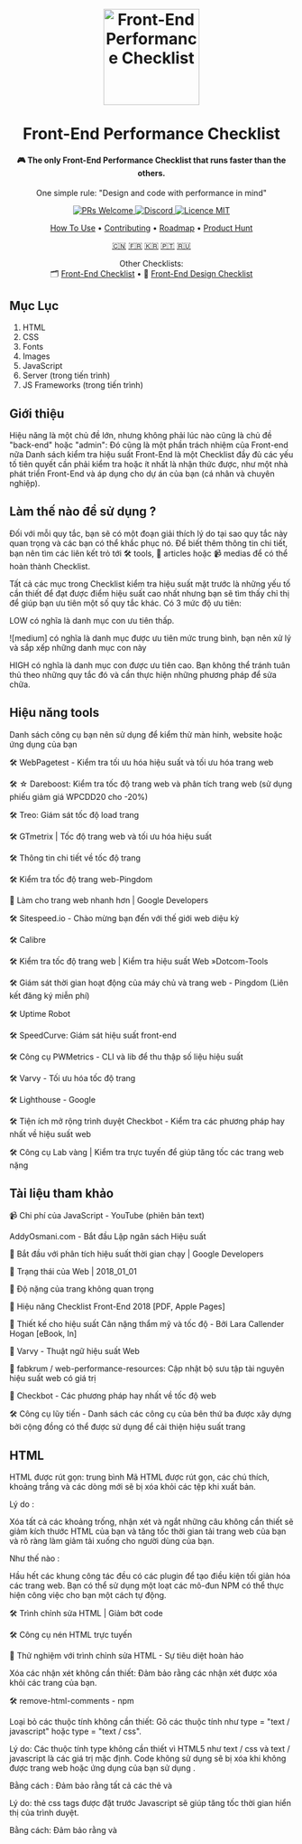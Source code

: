 
<h1 align="center">
<br>
  <a href="https://github.com/thedaviddias/Front-End-Performance-Checklist"><img src="https://raw.githubusercontent.com/thedaviddias/Front-End-Performance-Checklist/master/images/logo-front-end-performance-checklist.jpg" alt="Front-End Performance Checklist" width="170"></a>
  <br>
    <br>
  Front-End Performance Checklist
  <br>
</h1>

<h4 align="center">🎮 The only Front-End Performance Checklist that runs faster than the others.</h4>
<p align="center">One simple rule: "Design and code with performance in mind"</p>

<p align="center">
  <a href="http://makeapullrequest.com">
    <img src="https://img.shields.io/badge/PRs-welcome-brightgreen.svg?style=flat-square" alt="PRs Welcome">
  </a>
  <a href="https://discord.gg/btHQRkm">
    <img src="https://img.shields.io/badge/chat-on_discord-4837E2.svg?style=flat-square" alt="Discord">
  </a>
    <a href="https://opensource.org/licenses/MIT">
    <img src="https://img.shields.io/badge/license-MIT-blue.svg?style=flat-square" alt="Licence MIT">
  </a>
</p>

<p align="center">
  <a href="#how-to-use">How To Use</a> • <a href="#contributing">Contributing</a> • <a href="http://feedback.frontendchecklist.io/">Roadmap</a> • <a href="https://www.producthunt.com/posts/front-end-performance-checklist">Product Hunt</a>
</p>

<p align="center">
  <a href="https://github.com/JohnsenZhou/Front-End-Performance-Checklist">🇨🇳</a>
  <a href="https://github.com/WilliamDASILVA/Front-End-Performance-Checklist">🇫🇷</a>
  <a href="https://github.com/ParkSB/Front-End-Performance-Checklist">🇰🇷</a>  
  <a href="https://github.com/fernandofawkes/Front-End-Performance-Checklist">🇵🇹</a>
  <a href="https://github.com/lex111/Front-End-Performance-Checklist">🇷🇺</a>
</p>

<p align="center">
    <span>Other Checklists:</span>
    <br>
  🗂 <a href="https://github.com/thedaviddias/Front-End-Checklist#---------front-end-checklist-">Front-End Checklist</a> • 💎 <a href="https://github.com/thedaviddias/Front-End-Design-Checklist#front-end-design-checklist">Front-End Design Checklist</a>
</p>

## Mục Lục
1. HTML
2. CSS
3. Fonts
4. Images
5. JavaScript
6. Server (trong tiến trình)
7. JS Frameworks (trong tiến trình)


## Giới thiệu


Hiệu năng là một chủ đề lớn, nhưng không phải lúc nào cũng là chủ đề "back-end" hoặc "admin": Đó cũng là một phần trách nhiệm của Front-end nữa Danh sách kiểm tra hiệu suất Front-End là một Checklist đầy đủ các yếu tố tiên quyết cần phải kiểm tra hoặc ít nhất là nhận thức được, như một nhà phát triển Front-End và áp dụng cho dự án của bạn (cá nhân và chuyên nghiệp).


## Làm thế nào để sử dụng ?


Đối với mỗi quy tắc, bạn sẽ có một đoạn giải thích lý do tại sao quy tắc này quan trọng và các bạn có thể khắc phục nó. Để biết thêm thông tin chi tiết, bạn nên tìm các liên kết trỏ tới 🛠 tools, 📖 articles hoặc 📹 medias để có thể hoàn thành Checklist.

Tất cả các mục trong Checklist kiểm tra hiệu suất mặt trước là những yếu tố cần thiết để đạt được điểm hiệu suất cao nhất nhưng bạn sẽ tìm thấy chỉ thị để giúp bạn ưu tiên một số quy tắc khác. Có 3 mức độ ưu tiên:

LOW có nghĩa là danh mục con ưu tiên thấp.


![medium] có nghĩa là danh mục được ưu tiên mức trung bình, bạn nên xử lý và sắp xếp những danh mục con này


HIGH có nghĩa là danh mục con được ưu tiên cao. Bạn không thể tránh tuân thủ theo những quy tắc đó và cần thực hiện những phương pháp để sửa chữa.


## Hiệu năng tools


Danh sách công cụ bạn nên sử dụng để kiểm thử màn hinh, website hoặc ứng dụng của bạn


🛠 WebPagetest - Kiểm tra tối ưu hóa hiệu suất và tối ưu hóa trang web

🛠 ☆ Dareboost: Kiểm tra tốc độ trang web và phân tích trang web (sử dụng phiếu giảm giá WPCDD20 cho -20%)


🛠 Treo: Giám sát tốc độ load trang


🛠 GTmetrix | Tốc độ trang web và tối ưu hóa hiệu suất


🛠 Thông tin chi tiết về tốc độ trang


🛠 Kiểm tra tốc độ trang web-Pingdom


📖 Làm cho trang web nhanh hơn | Google Developers


🛠 Sitespeed.io - Chào mừng bạn đến với thế giới web diệu kỳ


🛠 Calibre


🛠 Kiểm tra tốc độ trang web | Kiểm tra hiệu suất Web »Dotcom-Tools


🛠 Giám sát thời gian hoạt động của máy chủ và trang web - Pingdom (Liên kết đăng ký miễn phí)


🛠 Uptime Robot


🛠 SpeedCurve: Giám sát hiệu suất front-end


🛠 Công cụ PWMetrics - CLI và lib để thu thập số liệu hiệu suất


🛠 Varvy - Tối ưu hóa tốc độ trang


🛠 Lighthouse - Google


🛠 Tiện ích mở rộng trình duyệt Checkbot - Kiểm tra các phương pháp hay nhất về hiệu suất web


🛠 Công cụ Lab vàng | Kiểm tra trực tuyến để giúp tăng tốc các trang web nặng


## Tài liệu tham khảo


📹 Chi phí của JavaScript - YouTube (phiên bản text)


AddyOsmani.com - Bắt đầu Lập ngân sách Hiệu suất


📖 Bắt đầu với phân tích hiệu suất thời gian chạy | Google Developers


📖 Trạng thái của Web | 2018_01_01


📖 Độ nặng của trang không quan trọng


📖 Hiệu năng Checklist Front-End 2018 [PDF, Apple Pages]


📖 Thiết kế cho hiệu suất Cân nặng thẩm mỹ và tốc độ - Bởi Lara Callender Hogan [eBook, In]


📖 Varvy - Thuật ngữ hiệu suất Web


📖 fabkrum / web-performance-resources: Cập nhật bộ sưu tập tài nguyên hiệu suất web có giá trị


📖 Checkbot - Các phương pháp hay nhất về tốc độ web


🛠 Công cụ lũy tiến - Danh sách các công cụ của bên thứ ba được xây dựng bởi cộng đồng có thể được sử dụng để cải thiện hiệu suất trang


## HTML


HTML được rút gọn: trung bình Mã HTML được rút gọn, các chú thích, khoảng trắng và các dòng mới sẽ bị xóa khỏi các tệp khi xuất bản.


Lý do :


Xóa tất cả các khoảng trống, nhận xét và ngắt những câu không cần thiết sẽ giảm kích thước HTML của bạn và tăng tốc thời gian tải trang web của bạn và rõ ràng làm giảm tải xuống cho người dùng của bạn.


Như thế nào :


Hầu hết các khung công tác đều có các plugin để tạo điều kiện tối giản hóa các trang web. Bạn có thể sử dụng một loạt các mô-đun NPM có thể thực hiện công việc cho bạn một cách tự động.


🛠 Trình chỉnh sửa HTML | Giảm bớt code


🛠 Công cụ nén HTML trực tuyến


📖 Thử nghiệm với trình chỉnh sửa HTML - Sự tiêu diệt hoàn hảo


Xóa các nhận xét không cần thiết: Đảm bảo rằng các nhận xét được xóa khỏi các trang của bạn.


🛠 remove-html-comments - npm

Loại bỏ các thuộc tính không cần thiết: Gõ các thuộc tính như type = "text / javascript" hoặc type = "text / css".


<!-- Before HTML5 -->
<script type="text/javascript">
    // JavaScript code
</script>

<!-- Today -->
<script>
    // JavaScript code
</script>


Lý do: Các thuộc tính type không cần thiết vì HTML5 như text / css và text / javascript là các giá trị mặc định. Code không sử dụng sẽ bị xóa khi không được trang web hoặc ứng dụng của bạn sử dụng .


Bằng cách : Đảm bảo rằng tất cả các thẻ <link> và <script> của bạn không có thuộc tính type nào.
  
  
📖 Thẻ Script | CSS-Tricks

  
Luôn đặt thẻ CSS trước thẻ JavaScript: Và nhớ đảm bảo rằng CSS của bạn luôn được tải trước khi có mã JavaScript.


<!-- Not recommended -->
<script src="jquery.js"></script>
<script src="foo.js"></script>
<link rel="stylesheet" href="foo.css"/>

<!-- Recommended -->
<link rel="stylesheet" href="foo.css"/>
<script src="jquery.js"></script>
<script src="foo.js"></script>


Lý do: thẻ css tags được đặt trước Javascript sẽ giúp tăng tốc thời gian hiển thị của trình duyệt.


Bằng cách: Đảm bảo rằng <link> và <style> trong <head> của bạn luôn ở trước <script>.
  

📖 Các kiểu Order và script của bạn cho pagespeed


Giảm thiểu số iframe: Chỉ sử dụng iframe nếu bạn không có khả năng kỹ thuật nào khác. Cố gắng tránh ifram nhiều nhất có thể.


⬆ Về đầu trang.


## CSS


Rút gọn [cao] Tất cả các tệp CSS được rút gọn, nhận xét, khoảng trắng và dòng mới sẽ bị xóa khỏi tệp khi được upload.


Lý do: Khi các tệp CSS được rút gọn, nội dung được tải nhanh hơn và ít dữ liệu hơn được gửi đến máy khách. Điều quan trọng là luôn luôn giảm thiểu các tệp CSS trong quá trình sản xuất. Nó có lợi cho người dùng vì nó là dành cho tất cả những doanh nghiệp muốn giảm chi phí băng thông và sử dụng tài nguyên thấp hơn.

Bằng cách: Sử dụng công cụ giảm thiểu những file tự động trước hoặc trọng khi sản phẩm của bạn được phát triển


🛠 cssnano: A một mô đun rút gọn theo hệ sinh thái PostCSS. - cssnano


🛠 @neutrinojs/style-minify - npm


🛠 Công cụ nén css trực tuyến


Nối: các tệp CSS trung bình được nối trong một tệp duy nhất (Không phải lúc nào cũng hợp lệ cho HTTP / 2).


<!-- Not recommended -->
<link rel="stylesheet" href="foo.css"/>
<link rel="stylesheet" href="bar.css"/>

<!-- Recommended -->
<link rel="stylesheet" href="foobar.css"/>



Lý do: Nếu bạn vẫn sử dụng HTTP/1, bạn có thể vẫn cần nối những file của bạn, nó sẽ ít chính xác hơn so với khi bạn sử dụng máy chủ HTTP/2 (kiểm thử nên được thực hiện)


Bằng cách: Sử dụng công cụ online hoặc bất kỳ plugin hoặc trong khi bạn xây dựng hoặc phát triển nối lại những file của ban.


- Đảm bảo đằng project của bạn khi nối sẽ không bị gãy đoạn hoặc dang dở.


📖 HTTP: Tối ưu hóa phân phối ứng dụng - Mạng trình duyệt hiệu suất cao (O'Reilly)


📖 Các phương pháp hay nhất về hiệu năng trong kỷ nguyên HTTP / 2


Không chặn: tệp CSS cần phải không bị chặn để ngăn DOM lấy thời gian tải.


<link rel="preload" href="global.min.css" as="style" onload="this.rel='stylesheet'">
<noscript><link rel="stylesheet" href="global.min.css"></noscript>


Lý do: Tệp CSS có thể chặn tải trang và trì hoãn hiển thị trang của bạn. Sử dụng preload thực sự có thể tải các tệp CSS trước khi trình duyệt bắt đầu hiển thị nội dung của trang.


🛠 loadCSS bởi nhóm filament


📖 Ví dụ về tải trước CSS bằng cách sử dụng loadCSS


📖 Tải trước nội dung với rel = "preload"


📖 Tải trước: Điều gì là tốt nhất? - Tạp chí Smashing


Độ dài của các lớp CSS: Độ dài của các lớp học của bạn có thể có tác động (nhẹ) trên các tệp HTML và CSS của bạn .

Lý do: Ngay cả các tác động hiệu suất có thể bị tranh chấp, đưa ra quyết định về chiến lược đặt tên liên quan đến dự án của bạn có thể có tác động đáng kể đến khả năng bảo trì của stylesheets. Nếu bạn đang sử dụng BEM, trong một số trường hợp, bạn có thể kết thúc với các lớp có nhiều ký tự hơn mức cần thiết. Việc lựa chọn một cách khôn ngoan tên cũng như không gian tên của bạn luôn là điều quan trọng và cấp thiết nhất.


Bằng cách : Đặt giới hạn về số lượng ký tự có thể thú vị đối với một số người, nhưng Chắc chắn rằng bạn có thể đã phá vỡ trang web của bạn vì trong các thành phần có thể giúp giảm số lượng lớp (như khai báo) và độ dài của class.


🛠 Dài so với lớp ngắn · jsPerf


CSS không sử dụng: phương tiện Xóa các bộ chọn CSS không sử dụng.


Lý do: Việc xóa bộ chọn CSS không được sử dụng có thể giảm kích thước tệp của bạn và sau đó tăng tốc tải nội dung của bạn.


Bằng cách: ⁃ ⚠️ Luôn kiểm tra xem CSS khung bạn muốn sử dụng chưa có mã reset  / chuẩn hóa chưa. Đôi khi bạn có thể không cần mọi thứ nằm trong tệp reset  / chuẩn hóa của bạn.

🛠 UnCSS Online


🛠 PurifyCSS


🛠 PurgeCSS


🛠 Chrome DevTools Coverage


CSS Critical: CSS Critical ("trong màn hình đầu tiên") thu thập tất cả CSS được sử dụng để hiển thị phần hiển thị của trang. Nó được nhúng trước khi gọi CSS chính của bạn và giữa <style> </ style> trong một dòng đơn (nó sẽ được rút gọn nếu có thể).


Lý do: Inlining CSS quan trọng giúp tăng tốc độ hiển thị của các trang web làm giảm số lượng yêu cầu đến máy chủ.


Bằng cách: Tạo CSS quan trọng với các công cụ trực tuyến hoặc sử dụng một plugin giống như plugin mà Addy Osmani đã phát triển.


📖 Hiểu Critical CSS


🛠 Bình luận của Addy Osmani trên GitHub tự động hóa điều này.


📖 Inlining Critical CSS cho hiệu suất web tốt hơn 


🛠 Trình tạo đường dẫn Critical CSS - Ưu tiên nội dung trong màn hình đầu tiên :: SiteLocity


📖 Giảm kích thước nội dung trong màn hình đầu tiên

CSS được nhúng hoặc nội tuyến: (high) Tránh sử dụng CSS nhúng hoặc nội tuyến bên trong <body> của bạn (Không hợp lệ cho HTTP / 2)

Lý do: Một trong những lý do là vì đó là một phương pháp hay để phân tách nội dung khỏi thiết kế. Nó cũng giúp bạn có một mã dễ bảo trì hơn và giữ cho trang web của bạn có thể truy cập được. Nhưng liên quan đến hiệu suất, nó đơn giản chỉ vì nó làm giảm kích thước tập tin của các trang HTML của bạn và thời gian tải.

Bằng cách : Luôn sử dụng biểu định kiểu bên ngoài hoặc nhúng CSS trong <head> của bạn (và thực hiện theo các quy tắc hiệu suất CSS khác)
    
   
📖 Quan sát thực tiễn tốt nhất của CSS: Tránh các kiểu nội tuyến CSS


Phân tích độ phức tạp của stylesheets : Phân tích bảng định kiểu của bạn có thể giúp bạn đánh dấu các vấn đề dư thừa và bộ chọn CSS trùng lặp.


Lý do: Đôi khi bạn có thể có lỗi thừa hoặc lỗi xác thực trong CSS, phân tích các tệp CSS của bạn và xóa những thứ phức tạp này có thể giúp bạn tăng tốc các tệp CSS (vì trình duyệt của bạn sẽ đọc nhanh hơn) 


Bằng cách: CSS của bạn nên được tổ chức, bằng cách sử dụng một bộ tiền xử lý CSS có thể giúp bạn với điều đó. Một số công cụ trực tuyến được liệt kê bên dưới cũng có thể giúp bạn phân tích và sửa mã của bạn.


🛠 TestMyCSS | Tối ưu hóa và kiểm tra hiệu suất CSS


🛠 Thống kê CSS


🛠 macbre / analysis-css: Bộ chọn CSS complexity và phân tích hiệu suất


🛠 Dự án Wallace giống như Thống kê CSS nhưng lưu trữ số liệu thống kê theo thời gian để bạn có thể theo dõi các thay đổi của mình


⬆ Trở về đầu trang

## Fonts

- :book: A Book Apart, Webfont Handbook
Định dạng webfont:Bạn đang sử dụng WOFF2 trên trang web hay ứng dụng của bạn

_Tại sao_

>Theo như google định dạng nén WOFF 2.0 Web Font cung cấp mức tăng trung bình 30% so với WOFF 1.0. Thật tốt khi sử dụng WOFF 2.0, WOFF 1.0 làm dự phòng và TTF.

_Làm như thế nào_

>Kiểm tra trước khi mua phông chữ mới xem nhà cung cấp cung cấp cho bạn định dạng WOFF2. Nếu bạn đang sử dụng phông chữ miễn phí, bạn luôn có thể sử dụng Font Squirrel để tạo tất cả các định dạng bạn cần.
  - :book: WOFF 2.0 –Hiểu biết thêm về thế hệ tiếp theo Web Font Format và chuyển đổi TTF xang WOFF2
  
  - 🛠  Tự tạo @font-face Kits » Font Squirrel
  
  - 🛠  IcoMoon App - Icon Font, SVG, PDF & PNG Generator
  
  - :book: Using @font-face | CSS-Tricks
  
  - :book: Can I use... WOFF2
  
**Sử dụng `preconnect` để load fonts nhanh hơn** 

```html
<link rel="preconnect" href="https://fonts.gstatic.com" crossorigin>
```
 _Tại sao_
 
 >Khi bạn truy cập trang web, thiết bị của bạn cần phải tìm hiểu nơi trang web của bạn hoạt động và máy chủ nào cần kết nối. Trình duyệt của bạn phải liên hệ với một máy chủ DNS và chờ tra cứu hoàn tất trước khi tìm nạp tài nguyên (phông chữ, tệp CSS ...). Việc tìm nạp trước và kết nối trước cho phép trình duyệt tìm kiếm thông tin DNS và bắt đầu thiết lập kết nối TCP tới máy chủ lưu trữ tệp phông chữ. Điều này mang lại hiệu suất tăng lên bởi vì khi trình duyệt phân tích tệp css với thông tin phông chữ và phát hiện ra nó cần yêu cầu tệp phông chữ từ máy chủ, nó sẽ có sẵn thông tin DNS đã được giải quyết trước và có kết nối mở đến máy chủ sẵn sàng trong nhóm kết nối của nó.
 
 _Làm như thế nào_
 
 > ⁃ Trước khi tìm nạp trước các webfont của bạn, hãy sử dụng webpagetest để đánh giá trang web của bạn<br>
⁃ Tìm kiếm tra cứu DNS màu teal và đánh dấu máy chủ đang được yêu cầu<br>
⁃ Tìm nạp các webfont của bạn trong <head> và thêm cuối cùng các tên máy chủ mà bạn cũng nên tìm nạp trước
 
   - :book: Google fonts nhanh hơn với Preconnect - CDN Planet
   
   - :book: Làm cho trang web của bạn nhanh hơn với Preconnect Hints | Viget
   
   - :book: Hướng dẫn về các gợi ý trình duyệt: Tải trước, Tìm nạp trước và Kết nối trước - MachMetrics Speed Blog
   
   - :book: Hướng dẫn toàn diện về các chiến lược tải phông chữ—zachleat.com 
   
   - 🛠   typekit/webfontloader: Web Font Loader gives you added control when using linked fonts via @font-face.
   
 **Kích cỡ webfont**:Kích thước webfont không vượt quá 300kb (bao gồm tất cả các biến)
 
  - :book: Font Bytes - Page Weight
  
Ngăn chặn Flash hoặc Văn bản ẩn: Tránh văn bản trong suốt cho đến khi Webfont được tải

  - :book: `font-display`dành cho Masses
  
  - :book: CSS font-display: Tương lai của Font Rendering trên Web
  
 ⬆ Trở về đầu trang
 
  - :book: Image Bytes in 2018
  
 **Tối ưu hóa hình ảnh** : Hình ảnh của bạn được tối ưu hóa, được nén mà không ảnh hưởng trực tiếp đến người dùng cuối.
 
  _Tại sao_
  
  >Hình ảnh được tối ưu hóa tải nhanh hơn trên trình duyệt và tốn ít dung lượng hơn
  
  _Làm như thế nào_
  
  >-Cố gắng sử dụng hiệu ứng css3 khi có thể(thay vì sử dụng ảnh nhỏ)<br>
  -Khi có thể, hãy sử dụng phông chữ thay vì văn bản được mã hóa trong hình ảnh của bạn<br>
  -Sử dụng SVG<br>
  -Sử dụng công cụ và chỉ định mức nén dưới 85.
  
  - :book: Tối ưu hóa hình | Web Fundamentals | Google Developers
  
  - :book: Tối ưu hóa hình ảnh cơ bản - Sách điện tử của Addy Osmani
  
  - 🛠 TinyJPG - Nén ảnh JPEG một cách thông minh
  
  - 🛠 Kraken.io - Trình tối ưu hóa hình ảnh trực tuyến
  
  - 🛠 Compressor.io - tối ưu hóa và nén ảnh JPEG và hình ảnh PNG
  
  - 🛠 Cloudinary - Công cụ phân tích hình ảnh 
  
  - 🛠 SVGOMG - Tối ưu hóa các tệp đồ họa vector SVG

**Định dạng hình ảnh** Chọn định dạng hình ảnh của bạn một cách thích hợp.

 _Tại sao_
 
 >Để đảm bảo rằng hình ảnh của bạn không làm chậm trang web của bạn, hãy chọn định dạng tương ứng với hình ảnh của bạn. Nếu đó là ảnh, trong hầu hết trường hợp JPEG phù hợp hơn PNG hoặc GIF. Nhưng đừng quên tìm kiếm một định dạng nex-gen có thể giảm kích thước tệp của bạn. Mỗi định dạng hình ảnh đều có ưu và khuyết điểm, điều quan trọng là phải biết những điều này để đưa ra lựa chọn tốt nhất có thể.
 
 _Làm như thế nào_
 
 >⁃ Sử dụng Lighthouse để xác định hình ảnh cuối cùng nào có thể sử dụng định dạng next-gen (như JPEG 2000m JPEG XR hoặc WebP)<br>
⁃ So sánh các định dạng khác nhau, đôi khi sử dụng PNG8 tốt hơn PNG16, đôi khi không phải.

 - :book: Phục vụ hình ảnh trong định dạng thế hệ tiếp theo | Công cụ dành cho nhà phát triển web | Google Developers
 
 - :book: Định dạng hình ảnh phù hợp cho trang web của bạn là gì? - SitePoint
 
 - :book: PNG8 - The Clear Winner — SitePoint
 
 - :book: 8-bit so với 16 bit - Độ sâu màu nào bạn nên sử dụng và tại sao nó lại quan trọng - DIY Photography
 
**Sử dụng hình ảnh vector vs raster / bitmap:** Ưu tiên sử dụng hình ảnh vector thay vì hình ảnh bitmap (nếu có thể).

 _Tại sao_
 
 >Hình ảnh vector (SVG) có xu hướng nhỏ hơn hình ảnh và SVG có độ nhạy và tỷ lệ hoàn hảo. Những hình ảnh này có thể được tạo và chỉnh sửa bởi CSS.
 
**Ảnh đa chiều** Đặt thuộc tính `width` và `heigh` trên `<img>` nếu  biết trước kích thước hình ảnh được hiển thị cuối cùng.

 _Tại sao_
 
 >Nếu chiều cao và chiều rộng được đặt, không gian cần thiết cho hình ảnh được đặt trước khi trang được tải. Tuy nhiên, không có các thuộc tính này, trình duyệt không biết kích thước của hình ảnh và không thể đặt trước khoảng trống thích hợp cho nó. Kết quả sẽ là bố cục trang sẽ thay đổi trong khi tải (trong khi tải hình ảnh).
 
**Tránh sử dụng ảnh Base64** Cuối cùng, bạn có thể chuyển đổi những hình ảnh nhỏ thành base64 nhưng nó thực sự không phải là tốt nhất.

  - :book: Mã hóa và hiệu năng Base64, Phần 1 và 2 của Harry Roberts
  
  - :book: Một cái nhìn gần hơn về hiệu suất hình ảnh Base64 – The Page Not Found Blog
   
  - :book: Khi nào mã hóa base64 image (và khi nào không) | David Calhoun
    
  - :book: Hình ảnh mã hóa Base64 cho các trang nhanh hơn | Hiệu suất và yếu tố seo
  
**Lazy loading:** Các hình ảnh trên màn hình được tải chậm chạp (Một noscript dự phòng luôn được cung cấp).
 
 _Tại sao_
 
 >Nó sẽ cải thiện thời gian phản hồi của trang hiện tại và sau đó tránh tải các hình ảnh không cần thiết mà người dùng có thể không cần.
 
 _Làm như thế nào_
 
 >⁃ Sử dụng Lighthouse để xác định có bao nhiêu hình ảnh bị tắt.<br>
⁃ Sử dụng plugin JavaScript như sau để tải hình ảnh của bạn xuống. Đảm bảo bạn chỉ nhắm mục tiêu hình ảnh ngoài màn hình.<br>
⁃ Ngoài ra, hãy đảm bảo tải xuống các hình ảnh thay thế được hiển thị khi di chuột qua hoặc các hành động của người dùng khác.

 - 🛠 verlok/lazyload: GitHub
 
 - 🛠 aFarkas/lazysizes: GitHub
 
 - :book: Lazy Loading Images and Video  |  Web Fundamentals  |  Google Developers
 
 - :book: 5 Brilliant Ways to Lazy Load Images For Faster Page Loads - Dynamic Drive Blog
 
**Ảnh Responsive**: Đảm bảo hình ảnh gần với kích thước hiển thị của bạn. 
  
  _Tại sao_
 
  >Các thiết bị nhỏ không cần hình ảnh lớn hơn chế độ xem của chúng. Bạn nên có nhiều phiên bản của một hình ảnh trên các kích thước khác nhau
  
  _Làm như thế nào_
  
  >⁃ Tạo các kích thước hình ảnh khác nhau cho các thiết bị bạn muốn nhắm tới.<br>
⁃ Sử dụng `srcset` và `pictures` để đưa ra nhiều biến thể của mỗi hình ảnh.

 - :book: Responsive images - Learn web development | MDN
 
⬆ Trở về đầu trang

## JavaScript 

**Tối thiểu hóa JS**: Tất cả các tệp JavaScript được rút gọn, nhận xét, khoảng trắng và dòng mới sẽ bị xóa khỏi tệp sản phẩm (vẫn hợp lệ nếu sử dụng HTTP / 2).
 
 _Tại sao_
 
 >Xóa tất cả Khoảng trống, nhận xét và ngắt không cần thiết sẽ giảm kích thước tệp JavaScript của bạn và tăng tốc thời gian tải trang của trang web của bạn và rõ ràng là làm giảm tải cho người dùng của bạn.
 
 _Làm như thế nào_
 
 >⁃ Sử dụng các công cụ được đề xuất bên dưới để giảm thiểu các tệp của bạn tự động trước hoặc trong quá trình xây dựng hoặc triển khai của bạn.
 
  - 🛠 uglify-js - npm
  
  - 🛠 Trình nén JavaScript trực tuyến
  
  - :book: Short read: How is HTTP/2 different? Should we still minify and concatenate?
  
**Không javascript bên trong** (Chỉ hợp lệ cho trang web) Tránh có nhiều mã JavaScript được nhúng ở giữa phần thân của bạn. Tập hợp lại mã JavaScript của bạn bên trong các tệp bên ngoài hoặc cuối cùng trong `<head>` hoặc ở cuối trang của bạn (trước `</ body>`).

  _Tại sao_
  
  <
 
 >Việc đặt mã nhúng JavaScript trực tiếp vào `<body>` có thể làm chậm trang của bạn vì nó tải trong khi DOM đang được tạo. Tùy chọn tốt nhất là sử dụng các tệp bên ngoài với `async` hoặc `defer` để tránh chặn DOM. Một tùy chọn khác là đặt một số tập lệnh bên trong `<head>` của bạn. Hầu hết mã phân tích thời gian hoặc tập lệnh nhỏ cần tải trước khi DOM tới phần xử lý chính.
 
  _Làm như thế nào_
  
  >Đảm bảo rằng tất cả các tệp của bạn được tải bằng cách sử dụng `async` hoặc `defer` và quyết định một cách khôn ngoan mã mà bạn sẽ cần đưa vào <head> của bạn.
    
   - :book: 11 mẹo tối ưu hóa JavaScript và cải thiện tốc độ tải trang web
   
**Non-blocking JavaScript:** Các tệp JavaScript được tải không đồng bộ bằng cách sử dụng `async` hoặc deferred sử dụng thuộc tính `defer`.

```html
<!-- Defer Attribute -->
<script defer src="foo.js"></script>

<!-- Async Attribute -->
<script async src="foo.js"></script>
```
 _Tại sao_
 
 >JavaScript chặn phân tích cú pháp bình thường của tài liệu HTML, vì vậy khi trình phân tích cú pháp đạt đến thẻ <script> (đặc biệt là bên trong <head>), nó dừng lại để tìm nạp và chạy nó. Việc thêm `async` hoặc `defer` được khuyến nghị cao nếu tập lệnh của bạn được đặt ở đầu trang nhưng ít có giá trị hơn ngay trước thẻ `</ body>` của bạn. Nhưng thực tiễn tốt là luôn sử dụng các thuộc tính này để tránh bất kỳ vấn đề hiệu suất nào.
 
 _Làm như thế nào_
 
 >⁃ Thêm `async` (nếu tập lệnh không dựa vào các tập lệnh khác) hoặc `defer` (nếu tập lệnh dựa vào hoặc được dựa vào bởi tập lệnh không đồng bộ) làm thuộc tính cho thẻ tập lệnh của bạn.<br>
⁃ Nếu bạn có tập lệnh nhỏ, có thể sử dụng vị trí tập lệnh nội tuyến phía trên các tập lệnh không đồng bộ

**Tối ưu hóa và cập nhật Thư viện JS** Tất cả các thư viện JavaScript được sử dụng trong dự án của bạn là cần thiết (ưu tiên JavaScript của Vanilla cho các chức năng đơn giản), được cập nhật lên phiên bản mới nhất của chúng và không áp đảo JavaScript của bạn với các phương thức không cần thiết.

   _Tại sao_
  
  >Hầu hết trường hợp, các phiên bản mới đi kèm với tối ưu hóa và sửa chữa bảo mật. Bạn nên sử dụng mã được tối ưu hóa nhất để tăng tốc dự án của mình và đảm bảo rằng bạn sẽ không làm chậm trang web hoặc ứng dụng của mình bằng plugin lỗi thời.
  
  _Làm như thế nào_
  
  >Nếu dự án của bạn sử dụng các gói NPM, thì npm-check là một thư viện khá thú vị để nâng cấp / cập nhật các thư viện của bạn. Greenkeeper có thể tự động tìm kiếm các phụ thuộc của bạn và đề xuất thời gian cập nhật môi khi có phiên bản mới.
  
  - :book: You may not need jQuery
  
  - :book: Vanilla JavaScript for building powerful web applications
  
**Kiểm tra giới hạn kích thước phụ thuộc:** Đảm bảo sử dụng các thư viện khôn ngoan bên ngoài, hầu hết thời gian, bạn có thể sử dụng thư viện nhẹ hơn cho cùng một chức năng.

 _Tại sao_
 
 >Bạn có thể bị cám dỗ sử dụng một trong 745 000 gói bạn có thể tìm thấy trên npm, nhưng bạn cần phải chọn gói tốt nhất cho nhu cầu của bạn. Ví dụ, MomentJS là một thư viện tuyệt vời nhưng với rất nhiều phương pháp bạn không bao giờ có thể sử dụng, đó là lý do tại sao Day.js được tạo ra. Nó chỉ là 2kB so với 16.4kB gz cho Moment.
 
 _Làm như thế nào_
 
 >Luôn so sánh và chọn thư viện tốt nhất và nhẹ hơn cho nhu cầu của bạn. Bạn cũng có thể sử dụng các công cụ như xu hướng npm để so sánh số lượng tải xuống gói NPM hoặc Bundlephobia để biết kích thước của các phụ thuộc của bạn.
 
**JavaScript Profiling:** Kiểm tra các vấn đề hiệu suất trong các tệp JavaScript của bạn (và CSS cũng vậy).

  _Tại sao_

  >Sự phức tạp của JavaScript có thể làm chậm hiệu năng thời gian chạy. Việc xác định các vấn đề có thể có này là điều cần thiết để cung cấp trải nghiệm  mượt mà nhất cho người dùng.

  _Làm như thế nào_

  >Sử dụng công cụ Timeline trong Chrome Developer Tool để đánh giá các sự kiện tập lệnh và tìm thấy sự kiện có thể mất quá nhiều thời gian.
  
  - :book: Tăng tốc độ thực thi JavaScript  | Công cụ dành cho nhà phát triển web |  Google Developers
  
  - :book: JavaScript Profiling với các công cụ phát triển Chrome - Smashing Magazine
  
  - :book: Làm thế nào để ghi lại heap snapshots. Công cụ dành cho nhà phát triển web | Google Developer
  
  - :book: Chương 22 - Lập cấu hình Frontend - Blackfire
  
  - :book: 30 Mẹo để cải thiện hiệu suất Javascript
  
⬆ Trở về đầu trang

## Server

**Website của bạn đang sử dụng HTTPS:**
 
 _Tại sao_
 
 >HTTPS không chỉ dành cho các trang web thương mại điện tử mà còn cho tất cả các trang web đang trao đổi dữ liệu. Dữ liệu được chia sẻ bởi người dùng hoặc dữ liệu được chia sẻ với một thực thể bên ngoài. Các trình duyệt hiện đại giới hạn chức năng cho các trang web không an toàn. Ví dụ: định vị địa lý, thông báo đẩy và nhân viên dịch vụ không hoạt động nếu cá thể của bạn không sử dụng HTTPS. Và ngày nay, việc thiết lập dự án với chứng chỉ SSL dễ dàng hơn nhiều so với trước đây (và miễn phí, nhờ vào Let's Encrypt).
 
 - :book: Tại sao nên sử dụng HTTPS?| Cloudflare
 
 - :book: Kích hoạt HTTPS mà không cần hy sinh hiệu suất web của bạn- Moz
 
 - :book: Cách HTTPS ảnh hưởng đến hiệu suất trang web
 
 - :book: HTTP versus HTTPS versus HTTP2 - The real story | Tune The Web
 
 - :book: HTTP vs HTTPS — Test them both yourself
 
**Dung lượng trang <1500 KB(lý tưởng là <500KB)** Giảm kích thước của trang + tài nguyên của bạn nhiều nhất có thể.  

  _Tại sao_
  
  >Lý tưởng nhất là bạn nên cố gắng nhắm mục tiêu <500 KB nhưng trạng thái web cho thấy trung bình của Kilobyte là khoảng 1500 KB (ngay cả trên thiết bị di động). Tùy thuộc vào người dùng mục tiêu của bạn, kết nối mạng, thiết bị, điều quan trọng là phải giảm càng nhiều càng tốt Kilobyte của bạn để có trải nghiệm người dùng tốt nhất có thể.
  
  _Làm như thế nào_
  
  >⁃ Tất cả các quy tắc trong Danh sách kiểm tra hiệu năng Front-End sẽ giúp bạn giảm nhiều nhất có thể tài nguyên và mã của bạn.
  
  - :book: Page Weight
  
  - 🛠 What Does My Site Cost?
  
  - 🛠  web - Measure full page size in Chrome DevTools - Stack Overflow
  
 **Thời gian load trang<3s** Giảm thời gian tải trang càng nhiều càng tốt để phân phối nội dung của bạn nhanh chóng tới người dùng của bạn. 
 
  _Tại sao_
  
  >Trang web hoặc ứng dụng của bạn càng nhanh, bạn càng ít có khả năng tăng thư bị trả lại, nói cách khác, bạn có ít cơ hội mất người dùng hoặc khách hàng trong tương lai.Có đủ nghiên cứu về chủ đề này chứng minh quan điểm đó.
  
  _Làm như thế nào_
  
  >Sử dụng các công cụ trực tuyến như Page Speed Insight hoặc WebPageTest để phân tích những gì có thể làm chậm bạn xuống và sử dụng Front-End Performance Checklist để cải thiện thời gian tải của bạn.
  
  - 🛠 Compare your mobile site speed
  
  - 🛠 Test Your Mobile Website Speed and Performance - Think With Google
  
  - :book: Average Page Load Times for 2018 - How does yours compare? - MachMetrics Speed Blog
  
**Thời gian cho byte đầu tiên < 1.3 giây**  Giảm thiểu thời gian mà trình duyệt của bạn đợi trước khi nhận dữ liệu.
 
  - :book: What is Waiting (TTFB) in DevTools, and what to do about it
  
  - :book: Monitoring your servers with free tools is easy
  
  - :book: Time to First Byte (TTFB)
  
  - 🛠 Global latency testing tool
  
**Kích cỡ Cookie**: Nếu bạn đang sử dụng cookie, hãy đảm bảo rằng mỗi cookie không vượt quá 4096 byte và tên miền của bạn không có nhiều hơn 20 cookie.  
 
 _Tại sao_
 
 >Cookie được trao đổi trong tiêu đề HTTP giữa các máy chủ web và trình duyệt. Điều quan trọng là phải giữ kích thước cookie càng thấp càng tốt để giảm thiểu tác động đến thời gian phản hồi của người dùng.
 
 _Làm như thế nào_
 
 >Loại bỏ các cookie không cần thiết.
 
 - :book: Cookie specification: RFC 6265
 
 - :book: Cookies
 
 - 🛠  Browser Cookie Limits
 
 - :book: Website Performance: Cookies Don't Taste So Good - Monitis Blog
 
 - :book:  Google's Web Performance Best Practices #3: Minimize Request Overhead - GlobalDots Blog
 
**Giảm thiểu yêu cầu HTTP** Luôn đảm bảo rằng mọi tệp được yêu cầu đều cần thiết cho trang web hoặc ứng dụng của bạn.

 - :book: Combine external CSS
 
 - :book: Combine external JavaScript
 
**Sử dụng CDN để phân phối nội dung của bạn:** Sử dụng CDN để phân phối nội dung của bạn nhanh hơn trên toàn thế giới

- :book: 10 Tips to Optimize CDN Performance - CDN Planet

- :book: HTTP Caching  |  Web Fundamentals  |  Google Developers

**Phân phối tệp từ cùng một giao thức:** Tránh để trang web của bạn phân phối tệp đến từ nguồn sử dụng HTTP trên trang web của bạn đang sử dụng HTTPS chẳng hạn. Nếu trang web của bạn đang sử dụng HTTPS, các tệp bên ngoài phải đến từ cùng một giao thức.

**Phân phối tệp có thể truy cập:** Tránh yêu cầu tệp không thể truy cập (404).

 - :book: How to avoid bad requests
 
**Đặt tiêu đề bộ nhớ cache HTTP đúng cách:** đặt Tiêu đề HTTP cao để tránh số lượng vòng lặp cao giữa trình duyệt và máy chủ của bạn.

 - :book: Using cache-control for browser caching
 
**Nén GZIP / Brotli được bật:** Sử dụng phương pháp nén như Gzip hoặc Brotli để giảm kích thước tệp JavaScript của bạn. Với tệp kích thước nhỏ hơn, người dùng sẽ có thể tải xuống nội dung nhanh hơn, dẫn đến hiệu suất được cải thiện.

 - 🛠 Check GZIP compression
 
 - :book: Check Brotli Compression
 
 - :book: Can I use... Brotli
 
⬆ Trở về đầu trang

## Hiệu năng và  JS Frameworks

**Angular**

 - :book: Angular Performance Checklist
 
**React**
 - :book: Optimizing Performance - React
 
 - :book: React image manipulation | Cloudinary
 
 - :book: Debugging React performance with React 16 and Chrome Devtools.
 
**Vue**

## Hiệu năng và CMS

**WordPress**

 - 🛠 Test Your Website Speed | WordPress Hosting by @WPEngine

**Articles**

 - :book: 19 Tips to Speed Up WordPress Performance (Updated)
 
 - :book:  Speed Up Your WordPress - How to Save Images Optimized for Web
 
**Plugins recommended** 

 - 🛠 Caching Plugin for WordPress - Speed up your website with WP Rocket
 
 - 🛠 WP-Sweep | WordPress.org
   
 - 🛠 WP-Sweep | WordPress.org
 
**Dịch giả**

The Front-End Performance Checklist muốn có dưới dạng ngôn ngữ khác ! Đừng ngần ngại gửi đóng góp của bạn!

**Đóng góp**

**Mở một issue hoặc pull request  để đề xuất thay đổi hoặc bổ sung.**

**Hỗ trỡ**

Nếu bạn có bất kỳ câu hỏi hoặc đề nghị, đừng ngần ngại sử dụng Discord hoặc Twitter:

**Tác giả**

Xây dựng bằng :heart: bởi David Dias tại @influitive :canada:

**Người đóng góp**

Dự án này tồn tại nhờ tất cả những người đóng góp.

**Người ủng hộ**

Cảm ơn tất cả những người ủng hộ chúng tôi!

**Nhà tài trợ**

Hỗ trợ dự án này bằng cách trở thành nhà tài trợ. Logo của bạn sẽ hiển thị ở đây với một liên kết đến trang web của bạn.

**Giấy phép**

MIT

Tất cả các biểu tượng được cung cấp bởi Icons8

⬆ Trở về đầu trang

 

 
 
  
  



 
 




  
  
 
 
  
 
 
   
   
 

  
  
  
  
